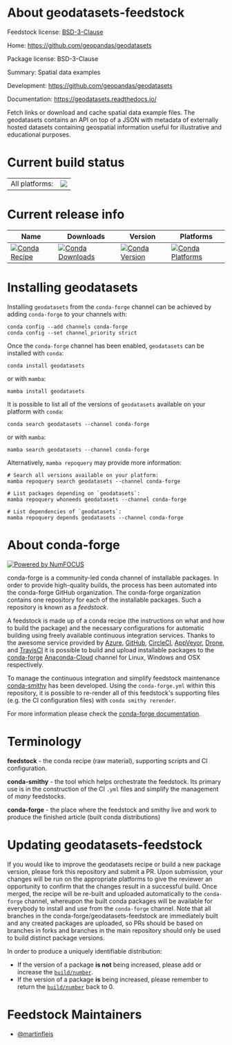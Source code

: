 About geodatasets-feedstock
===========================

Feedstock license: [BSD-3-Clause](https://github.com/conda-forge/geodatasets-feedstock/blob/main/LICENSE.txt)

Home: https://github.com/geopandas/geodatasets

Package license: BSD-3-Clause

Summary: Spatial data examples

Development: https://github.com/geopandas/geodatasets

Documentation: https://geodatasets.readthedocs.io/

Fetch links or download and cache spatial data example files. The geodatasets
contains an API on top of a JSON with metadata of externally hosted datasets
containing geospatial information useful for illustrative and educational purposes.


Current build status
====================


<table><tr><td>All platforms:</td>
    <td>
      <a href="https://dev.azure.com/conda-forge/feedstock-builds/_build/latest?definitionId=19007&branchName=main">
        <img src="https://dev.azure.com/conda-forge/feedstock-builds/_apis/build/status/geodatasets-feedstock?branchName=main">
      </a>
    </td>
  </tr>
</table>

Current release info
====================

| Name | Downloads | Version | Platforms |
| --- | --- | --- | --- |
| [![Conda Recipe](https://img.shields.io/badge/recipe-geodatasets-green.svg)](https://anaconda.org/conda-forge/geodatasets) | [![Conda Downloads](https://img.shields.io/conda/dn/conda-forge/geodatasets.svg)](https://anaconda.org/conda-forge/geodatasets) | [![Conda Version](https://img.shields.io/conda/vn/conda-forge/geodatasets.svg)](https://anaconda.org/conda-forge/geodatasets) | [![Conda Platforms](https://img.shields.io/conda/pn/conda-forge/geodatasets.svg)](https://anaconda.org/conda-forge/geodatasets) |

Installing geodatasets
======================

Installing `geodatasets` from the `conda-forge` channel can be achieved by adding `conda-forge` to your channels with:

```
conda config --add channels conda-forge
conda config --set channel_priority strict
```

Once the `conda-forge` channel has been enabled, `geodatasets` can be installed with `conda`:

```
conda install geodatasets
```

or with `mamba`:

```
mamba install geodatasets
```

It is possible to list all of the versions of `geodatasets` available on your platform with `conda`:

```
conda search geodatasets --channel conda-forge
```

or with `mamba`:

```
mamba search geodatasets --channel conda-forge
```

Alternatively, `mamba repoquery` may provide more information:

```
# Search all versions available on your platform:
mamba repoquery search geodatasets --channel conda-forge

# List packages depending on `geodatasets`:
mamba repoquery whoneeds geodatasets --channel conda-forge

# List dependencies of `geodatasets`:
mamba repoquery depends geodatasets --channel conda-forge
```


About conda-forge
=================

[![Powered by
NumFOCUS](https://img.shields.io/badge/powered%20by-NumFOCUS-orange.svg?style=flat&colorA=E1523D&colorB=007D8A)](https://numfocus.org)

conda-forge is a community-led conda channel of installable packages.
In order to provide high-quality builds, the process has been automated into the
conda-forge GitHub organization. The conda-forge organization contains one repository
for each of the installable packages. Such a repository is known as a *feedstock*.

A feedstock is made up of a conda recipe (the instructions on what and how to build
the package) and the necessary configurations for automatic building using freely
available continuous integration services. Thanks to the awesome service provided by
[Azure](https://azure.microsoft.com/en-us/services/devops/), [GitHub](https://github.com/),
[CircleCI](https://circleci.com/), [AppVeyor](https://www.appveyor.com/),
[Drone](https://cloud.drone.io/welcome), and [TravisCI](https://travis-ci.com/)
it is possible to build and upload installable packages to the
[conda-forge](https://anaconda.org/conda-forge) [Anaconda-Cloud](https://anaconda.org/)
channel for Linux, Windows and OSX respectively.

To manage the continuous integration and simplify feedstock maintenance
[conda-smithy](https://github.com/conda-forge/conda-smithy) has been developed.
Using the ``conda-forge.yml`` within this repository, it is possible to re-render all of
this feedstock's supporting files (e.g. the CI configuration files) with ``conda smithy rerender``.

For more information please check the [conda-forge documentation](https://conda-forge.org/docs/).

Terminology
===========

**feedstock** - the conda recipe (raw material), supporting scripts and CI configuration.

**conda-smithy** - the tool which helps orchestrate the feedstock.
                   Its primary use is in the construction of the CI ``.yml`` files
                   and simplify the management of *many* feedstocks.

**conda-forge** - the place where the feedstock and smithy live and work to
                  produce the finished article (built conda distributions)


Updating geodatasets-feedstock
==============================

If you would like to improve the geodatasets recipe or build a new
package version, please fork this repository and submit a PR. Upon submission,
your changes will be run on the appropriate platforms to give the reviewer an
opportunity to confirm that the changes result in a successful build. Once
merged, the recipe will be re-built and uploaded automatically to the
`conda-forge` channel, whereupon the built conda packages will be available for
everybody to install and use from the `conda-forge` channel.
Note that all branches in the conda-forge/geodatasets-feedstock are
immediately built and any created packages are uploaded, so PRs should be based
on branches in forks and branches in the main repository should only be used to
build distinct package versions.

In order to produce a uniquely identifiable distribution:
 * If the version of a package **is not** being increased, please add or increase
   the [``build/number``](https://docs.conda.io/projects/conda-build/en/latest/resources/define-metadata.html#build-number-and-string).
 * If the version of a package **is** being increased, please remember to return
   the [``build/number``](https://docs.conda.io/projects/conda-build/en/latest/resources/define-metadata.html#build-number-and-string)
   back to 0.

Feedstock Maintainers
=====================

* [@martinfleis](https://github.com/martinfleis/)

